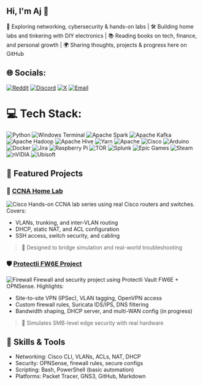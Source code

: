 ## Hi, I'm Aj 🚀  
🧠 Exploring networking, cybersecurity & hands-on labs
| 🛠️ Building home labs and tinkering with DIY electronics
| 📚 Reading books on tech, finance, and personal growth
| 🌍 Sharing thoughts, projects & progress here on GitHub

## 🌐 Socials:
[![Reddit](https://img.shields.io/badge/Reddit-%23FF4500.svg?logo=reddit&logoColor=white)](https://www.reddit.com/user/Aj_Networks/) [![Discord](https://img.shields.io/badge/Discord-%237289DA.svg?logo=discord&logoColor=white)](https://discord.gg/Ztf4mShpmH) [![X](https://img.shields.io/badge/X-black.svg?logo=X&logoColor=white)](https://x.com/AjayAngde) [![Email](https://img.shields.io/badge/Email-D14836?logo=gmail&logoColor=white)](mailto:ajnetworksec@gmail.com)

# 💻 Tech Stack:
![Python](https://img.shields.io/badge/python-3670A0?style=for-the-badge&logo=python&logoColor=ffdd54) ![Windows Terminal](https://img.shields.io/badge/Windows%20Terminal-%234D4D4D.svg?style=for-the-badge&logo=windows-terminal&logoColor=white) ![Apache Spark](https://img.shields.io/badge/Apache%20Spark-FDEE21?style=for-the-badge&logo=apachespark&logoColor=black) ![Apache Kafka](https://img.shields.io/badge/Apache%20Kafka-000?style=for-the-badge&logo=apachekafka) ![Apache Hadoop](https://img.shields.io/badge/Apache%20Hadoop-66CCFF?style=for-the-badge&logo=apachehadoop&logoColor=black) ![Apache Hive](https://img.shields.io/badge/Apache%20Hive-FDEE21?style=for-the-badge&logo=apachehive&logoColor=black) ![Yarn](https://img.shields.io/badge/yarn-%232C8EBB.svg?style=for-the-badge&logo=yarn&logoColor=white) ![Apache](https://img.shields.io/badge/apache-%23D42029.svg?style=for-the-badge&logo=apache&logoColor=white) ![Cisco](https://img.shields.io/badge/cisco-%23049fd9.svg?style=for-the-badge&logo=cisco&logoColor=black) ![Arduino](https://img.shields.io/badge/-Arduino-00979D?style=for-the-badge&logo=Arduino&logoColor=white) ![Docker](https://img.shields.io/badge/docker-%230db7ed.svg?style=for-the-badge&logo=docker&logoColor=white) ![Jira](https://img.shields.io/badge/jira-%230A0FFF.svg?style=for-the-badge&logo=jira&logoColor=white) ![Raspberry Pi](https://img.shields.io/badge/-Raspberry_Pi-C51A4A?style=for-the-badge&logo=Raspberry-Pi) ![TOR](https://img.shields.io/badge/tor-%237E4798.svg?style=for-the-badge&logo=tor-project&logoColor=white) ![Splunk](https://img.shields.io/badge/splunk-%23000000.svg?style=for-the-badge&logo=splunk&logoColor=white) ![Epic Games](https://img.shields.io/badge/epicgames-%23313131.svg?style=for-the-badge&logo=epicgames&logoColor=white) ![Steam](https://img.shields.io/badge/steam-%23000000.svg?style=for-the-badge&logo=steam&logoColor=white) ![nVIDIA](https://img.shields.io/badge/nVIDIA-%2376B900.svg?style=for-the-badge&logo=nVIDIA&logoColor=white) ![Ubisoft](https://img.shields.io/badge/Ubisoft-%23F5F5F5.svg?style=for-the-badge&logo=Ubisoft&logoColor=black)

## 🚀 Featured Projects

### 🧪 [CCNA Home Lab](https://github.com/Aj-Networks/CCNA_Home_Lab)
![Cisco](https://img.shields.io/badge/Cisco-Labs-%23049fd9?logo=cisco&logoColor=white)
Hands-on CCNA lab series using real Cisco routers and switches. Covers:
- VLANs, trunking, and inter-VLAN routing
- DHCP, static NAT, and ACL configuration
- SSH access, switch security, and cabling
> 🔹 Designed to bridge simulation and real-world troubleshooting

### 🛡️ [Protectli FW6E Project](https://github.com/users/Aj-Networks/projects/2)
![Firewall](https://img.shields.io/badge/Firewall-OPNSense-orange?logo=fortinet&logoColor=white)
Firewall and security project using Protectli Vault FW6E + OPNSense. Highlights:
- Site-to-site VPN (IPSec), VLAN tagging, OpenVPN access
- Custom firewall rules, Suricata IDS/IPS, DNS filtering
- Bandwidth shaping, DHCP server, and multi-WAN config (in progress)
> 🔹 Simulates SMB-level edge security with real hardware

## 🚀 Skills & Tools
- Networking: Cisco CLI, VLANs, ACLs, NAT, DHCP
- Security: OPNSense, firewall rules, secure configs
- Scripting: Bash, PowerShell (basic automation)
- Platforms: Packet Tracer, GNS3, GitHub, Markdown

